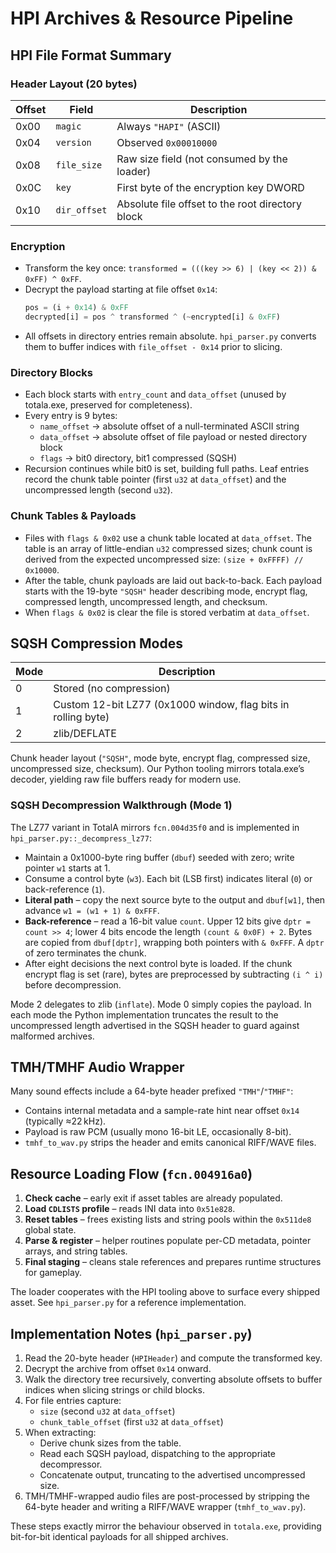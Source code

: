 # HPI Archives & Resource Pipeline

## HPI File Format Summary

### Header Layout (20 bytes)
| Offset | Field | Description |
| ------ | ----- | ----------- |
| 0x00 | `magic` | Always `"HAPI"` (ASCII) |
| 0x04 | `version` | Observed `0x00010000` |
| 0x08 | `file_size` | Raw size field (not consumed by the loader) |
| 0x0C | `key` | First byte of the encryption key DWORD |
| 0x10 | `dir_offset` | Absolute file offset to the root directory block |

### Encryption
- Transform the key once: `transformed = (((key >> 6) | (key << 2)) & 0xFF) ^ 0xFF`.
- Decrypt the payload starting at file offset `0x14`:
  ```python
  pos = (i + 0x14) & 0xFF
  decrypted[i] = pos ^ transformed ^ (~encrypted[i] & 0xFF)
  ```
- All offsets in directory entries remain absolute. `hpi_parser.py` converts them to buffer indices with `file_offset - 0x14` prior to slicing.

### Directory Blocks
- Each block starts with `entry_count` and `data_offset` (unused by totala.exe, preserved for completeness).
- Every entry is 9 bytes:
  - `name_offset` → absolute offset of a null-terminated ASCII string
  - `data_offset` → absolute offset of file payload or nested directory block
  - `flags` → bit0 directory, bit1 compressed (SQSH)
- Recursion continues while bit0 is set, building full paths. Leaf entries record the chunk table pointer (first `u32` at `data_offset`) and the uncompressed length (second `u32`).

### Chunk Tables & Payloads
- Files with `flags & 0x02` use a chunk table located at `data_offset`. The table is an array of little-endian `u32` compressed sizes; chunk count is derived from the expected uncompressed size: `(size + 0xFFFF) // 0x10000`.
- After the table, chunk payloads are laid out back-to-back. Each payload starts with the 19-byte `"SQSH"` header describing mode, encrypt flag, compressed length, uncompressed length, and checksum.
- When `flags & 0x02` is clear the file is stored verbatim at `data_offset`.

## SQSH Compression Modes
| Mode | Description |
| ---- | ----------- |
| 0 | Stored (no compression) |
| 1 | Custom 12-bit LZ77 (0x1000 window, flag bits in rolling byte) |
| 2 | zlib/DEFLATE |

Chunk header layout (`"SQSH"`, mode byte, encrypt flag, compressed size, uncompressed size, checksum). Our Python tooling mirrors totala.exe’s decoder, yielding raw file buffers ready for modern use.

### SQSH Decompression Walkthrough (Mode 1)
The LZ77 variant in TotalA mirrors `fcn.004d35f0` and is implemented in `hpi_parser.py::_decompress_lz77`:
- Maintain a 0x1000-byte ring buffer (`dbuf`) seeded with zero; write pointer `w1` starts at 1.
- Consume a control byte (`w3`). Each bit (LSB first) indicates literal (`0`) or back-reference (`1`).
- **Literal path** – copy the next source byte to the output and `dbuf[w1]`, then advance `w1 = (w1 + 1) & 0xFFF`.
- **Back-reference** – read a 16-bit value `count`. Upper 12 bits give `dptr = count >> 4`; lower 4 bits encode the length `(count & 0x0F) + 2`. Bytes are copied from `dbuf[dptr]`, wrapping both pointers with `& 0xFFF`. A `dptr` of zero terminates the chunk.
- After eight decisions the next control byte is loaded. If the chunk encrypt flag is set (rare), bytes are preprocessed by subtracting `(i ^ i)` before decompression.

Mode 2 delegates to zlib (`inflate`). Mode 0 simply copies the payload. In each mode the Python implementation truncates the result to the uncompressed length advertised in the SQSH header to guard against malformed archives.

## TMH/TMHF Audio Wrapper
Many sound effects include a 64-byte header prefixed `"TMH"`/`"TMHF"`:
- Contains internal metadata and a sample-rate hint near offset `0x14` (typically ≈22 kHz).
- Payload is raw PCM (usually mono 16-bit LE, occasionally 8-bit).
- `tmhf_to_wav.py` strips the header and emits canonical RIFF/WAVE files.

## Resource Loading Flow (`fcn.004916a0`)
1. **Check cache** – early exit if asset tables are already populated.
2. **Load `CDLISTS` profile** – reads INI data into `0x51e828`.
3. **Reset tables** – frees existing lists and string pools within the `0x511de8` global state.
4. **Parse & register** – helper routines populate per-CD metadata, pointer arrays, and string tables.
5. **Final staging** – cleans stale references and prepares runtime structures for gameplay.

The loader cooperates with the HPI tooling above to surface every shipped asset. See `hpi_parser.py` for a reference implementation.

## Implementation Notes (`hpi_parser.py`)
1. Read the 20-byte header (`HPIHeader`) and compute the transformed key.
2. Decrypt the archive from offset `0x14` onward.
3. Walk the directory tree recursively, converting absolute offsets to buffer indices when slicing strings or child blocks.
4. For file entries capture:
   - `size` (second `u32` at `data_offset`)
   - `chunk_table_offset` (first `u32` at `data_offset`)
5. When extracting:
   - Derive chunk sizes from the table.
   - Read each SQSH payload, dispatching to the appropriate decompressor.
   - Concatenate output, truncating to the advertised uncompressed size.
6. TMH/TMHF-wrapped audio files are post-processed by stripping the 64-byte header and writing a RIFF/WAVE wrapper (`tmhf_to_wav.py`).

These steps exactly mirror the behaviour observed in `totala.exe`, providing bit-for-bit identical payloads for all shipped archives.
